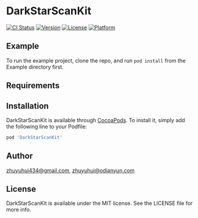 # DarkStarScanKit

[![CI Status](https://img.shields.io/travis/zhuyuhui434@gmail.com/DarkStarScanKit.svg?style=flat)](https://travis-ci.org/zhuyuhui434@gmail.com/DarkStarScanKit)
[![Version](https://img.shields.io/cocoapods/v/DarkStarScanKit.svg?style=flat)](https://cocoapods.org/pods/DarkStarScanKit)
[![License](https://img.shields.io/cocoapods/l/DarkStarScanKit.svg?style=flat)](https://cocoapods.org/pods/DarkStarScanKit)
[![Platform](https://img.shields.io/cocoapods/p/DarkStarScanKit.svg?style=flat)](https://cocoapods.org/pods/DarkStarScanKit)

## Example

To run the example project, clone the repo, and run `pod install` from the Example directory first.

## Requirements

## Installation

DarkStarScanKit is available through [CocoaPods](https://cocoapods.org). To install
it, simply add the following line to your Podfile:

```ruby
pod 'DarkStarScanKit'
```

## Author

zhuyuhui434@gmail.com, zhuyuhui@odianyun.com

## License

DarkStarScanKit is available under the MIT license. See the LICENSE file for more info.
